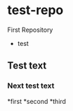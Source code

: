 test-repo
=========

First Repository

+ test

## Test text
### Next test text

*first
*second
*third
